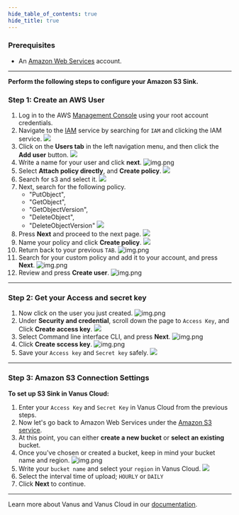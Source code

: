 ```yaml
--- 
hide_table_of_contents: true
hide_title: true
---
```



### Prerequisites

- An [Amazon Web Services](https://aws.amazon.com) account.

---

**Perform the following steps to configure your Amazon S3 Sink.**

### Step 1: Create an AWS User

1. Log in to the AWS [Management Console](https://aws.amazon.com) using your root account credentials.
2. Navigate to the [IAM](https://console.aws.amazon.com/iam/) service by searching for `IAM` and clicking the IAM service.
   ![](images/1.png)
3. Click on the **Users tab** in the left navigation menu, and then click the **Add user** button.
   ![](images/2.png)
4. Write a name for your user and click **next**.
   ![img.png](images/3.png)
5. Select **Attach policy directly**, and **Create policy**.
   ![](images/4.png)
6. Search for s3 and select it.
   ![](images/5.png)
7. Next, search for the following policy.
    - "PutObject",
    - "GetObject",
    - "GetObjectVersion",
    - "DeleteObject",
    - "DeleteObjectVersion"
      ![](images/6.png)
8. Press **Next** and proceed to the next page.
   ![](images/7.png)
9. Name your policy and click **Create policy**.
   ![](images/8.png)
10. Return back to your previous `TAB`.
    ![img.png](images/8.1.png)
11. Search for your custom policy and add it to your account, and press **Next**.
    ![img.png](images/9.png)
12. Review and press **Create user**.
    ![img.png](images/10.png)

---

### Step 2: Get your Access and secret key

1. Now click on the user you just created.
   ![img.png](images/11.png)
2. Under **Security and credential**, scroll down the page to `Access Key`, and Click **Create access key**.
   ![](images/12.png)
3. Select Command line interface CLI, and press **Next**.
   ![img.png](images/13.png)
4. Click **Create sccess key**.
   ![img.png](images/14.png)
5. Save your `Access key` and `Secret key` safely.
   ![](images/15.png)

---

### Step 3: Amazon S3 Connection Settings

**To set up S3 Sink in Vanus Cloud:**

1. Enter your `Access Key` and `Secret Key` in Vanus Cloud from the previous steps.
2. Now let's go back to Amazon Web Services under the [Amazon S3 service](https://s3.console.aws.amazon.com).
3. At this point, you can either **create a new bucket** or **select an existing** bucket.
4. Once you've chosen or created a bucket, keep in mind your bucket name and region.
![img.png](images/16.png)
5. Write your `bucket name` and select your `region` in Vanus Cloud.
![](images/17.png)
6. Select the interval time of upload; `HOURLY` or `DAILY`
7. Click **Next** to continue.

---

Learn more about Vanus and Vanus Cloud in our [documentation](https://docs.vanus.ai).
